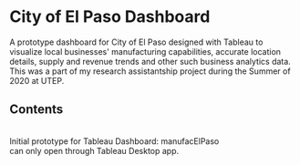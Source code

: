 # City of El Paso Dashboard 
A prototype dashboard for City of El Paso designed with Tableau to visualize local businesses' manufacturing capabilities, accurate location details, supply and revenue trends and other such business analytics data. This was a part of my research assistantship project during the Summer of 2020 at UTEP. 
## Contents
<br> Initial prototype for Tableau Dashboard: manufacElPaso
<br> can only open through Tableau Desktop app. 
